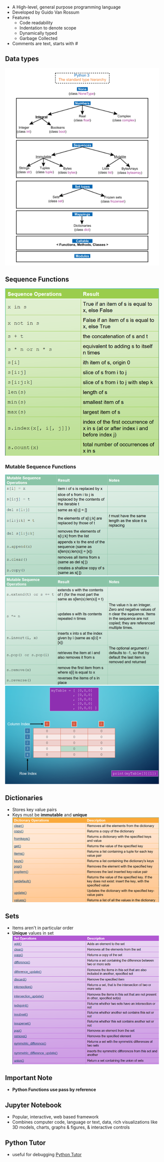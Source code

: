 * A High-level, general purpose programming language
* Developed by Guido Van Rossum
* Features
	* Code readability
	* Indentation to denote scope
	* Dynamically typed
	* Garbage Collected
* Comments are text, starts with #

## Data types
![](Types_In_Python.png)

## Sequence Functions
![](Sequence_methods.png)
### Mutable Sequence Functions
![](Mutable_sequence_methods.png)
![](Mutable_sequence_methods_two.png)
![](2D_arrays.png)
## Dictionaries
* Stores key value pairs
* Keys must be **immutable** and **unique**
![](Dictionary_methods.png)
## Sets
* Items aren't in particular order
* **Unique** values in set
![](Set_methods.png)
## Important Note
* **Python Functions use pass by reference**
## Jupyter Notebook
* Popular, interactive, web based framework
* Combines computer code, language or text, data, rich visualizations like 3D models, charts, graphs & figures, & interactive controls
## Python Tutor
* useful for debugging
[Python Tutor](https://pythontutor.com/render.html#mode=edit)
